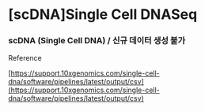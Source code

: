 # \[scDNA\]Single Cell DNASeq

### scDNA \(Single Cell DNA\) / 신규 데이터 생성 불가













Reference



[https://support.10xgenomics.com/single-cell-dna/software/pipelines/latest/output/csv](https://support.10xgenomics.com/single-cell-dna/software/pipelines/latest/output/csv)

